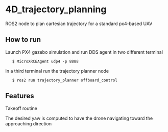 # 4D_trajectory_planning
ROS2 node to plan cartesian trajectory for a standard px4-based UAV  

## How to run

Launch PX4 gazebo simulation and run DDS agent in two different terminal

       $ MicroXRCEAgent udp4 -p 8888

In a third terminal run the trajectory planner node

       $ ros2 run trajectory_planner offboard_control 

## Features

Takeoff routine 

The desired yaw is computed to have the drone navigating toward the approaching direction

